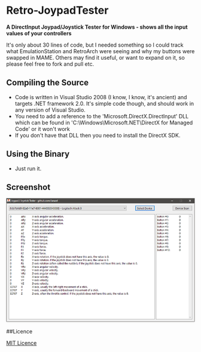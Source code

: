 # Retro-JoypadTester
**A DirectInput Joypad/Joystick Tester for Windows - shows all the input values of your controllers**

It's only about 30 lines of code, but I needed something so I could track what EmulationStation and RetroArch were seeing and why my buttons were swapped in MAME. Others may find it useful, or want to expand on it, so please feel free to fork and pull etc.

## Compiling the Source

* Code is written in Visual Studio 2008 (I know, I know, it's ancient) and targets .NET framework 2.0. It's simple code though, and should work in any version of Visual Studio.
* You need to add a reference to the 'Microsoft.DirectX.DirectInput' DLL which can be found in 'C:\Windows\Microsoft.NET\DirectX for Managed Code' or it won't work
* If you don't have that DLL then you need to install the DirectX SDK.

## Using the Binary

* Just run it.

## Screenshot

![Retro-JoypadTester](https://raw.githubusercontent.com/Jaruzel/Retro-JoypadTester/master/screenshot.png)

##Licence

[MIT Licence](https://opensource.org/licenses/MIT)
